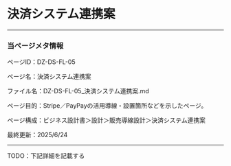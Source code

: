 # 決済システム連携案

---

### 当ページメタ情報

ページID：DZ-DS-FL-05

ページ名：決済システム連携案

ファイル名：DZ-DS-FL-05_決済システム連携案.md

ページ目的：Stripe／PayPayの活用導線・設置箇所などを示したページ。

ページ構成：ビジネス設計書＞設計＞販売導線設計＞決済システム連携案

最終更新：2025/6/24

---

TODO：下記詳細を記載する